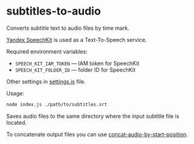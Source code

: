 # subtitles-to-audio

Converts subtitle text to audio files by time mark.

[Yandex SpeechKit](https://cloud.yandex.com/en/services/speechkit) is used as a Text-To-Speech service.

Required environment variables:
- `SPEECH_KIT_IAM_TOKEN` — IAM token for SpeechKit
- `SPEECH_KIT_FOLDER_ID` — folder ID for SpeechKit

Other settings in [settings.js](./settings.js) file.

Usage:
```sh
node index.js ./path/to/subtitles.srt
```

Saves audio files to the same directory where the input subtitle file is located.

To concatenate output files you can use [concat-audio-by-start-position](https://github.com/Avol-V/concat-audio-by-start-position).
